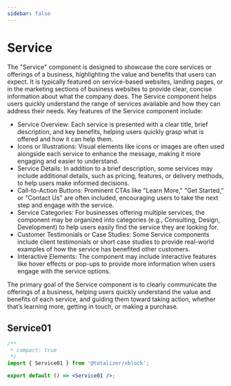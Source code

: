 ```yaml
---
sidebar: false
---
```


# Service

The "Service" component is designed to showcase the core services or offerings of a business, highlighting the value and benefits that users can expect. It is typically featured on service-based websites, landing pages, or in the marketing sections of business websites to provide clear, concise information about what the company does. The Service component helps users quickly understand the range of services available and how they can address their needs. Key features of the Service component include:

- Service Overview: Each service is presented with a clear title, brief description, and key benefits, helping users quickly grasp what is offered and how it can help them.
- Icons or Illustrations: Visual elements like icons or images are often used alongside each service to enhance the message, making it more engaging and easier to understand.
- Service Details: In addition to a brief description, some services may include additional details, such as pricing, features, or delivery methods, to help users make informed decisions.
- Call-to-Action Buttons: Prominent CTAs like "Learn More," "Get Started," or "Contact Us" are often included, encouraging users to take the next step and engage with the service.
- Service Categories: For businesses offering multiple services, the component may be organized into categories (e.g., Consulting, Design, Development) to help users easily find the service they are looking for.
- Customer Testimonials or Case Studies: Some Service components include client testimonials or short case studies to provide real-world examples of how the service has benefited other customers.
- Interactive Elements: The component may include interactive features like hover effects or pop-ups to provide more information when users engage with the service options.

The primary goal of the Service component is to clearly communicate the offerings of a business, helping users quickly understand the value and benefits of each service, and guiding them toward taking action, whether that’s learning more, getting in touch, or making a purchase.

## Service01

```jsx
/**
 * compact: true
 */
import { Service01 } from '@totalizer/xblock';

export default () => <Service01 />;
```
